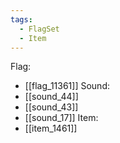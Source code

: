 ```yaml
---
tags:
  - FlagSet
  - Item
---
```

Flag:
- [[flag_11361]]
Sound:
- [[sound_44]]
- [[sound_43]]
- [[sound_17]]
Item:
- [[item_1461]]
